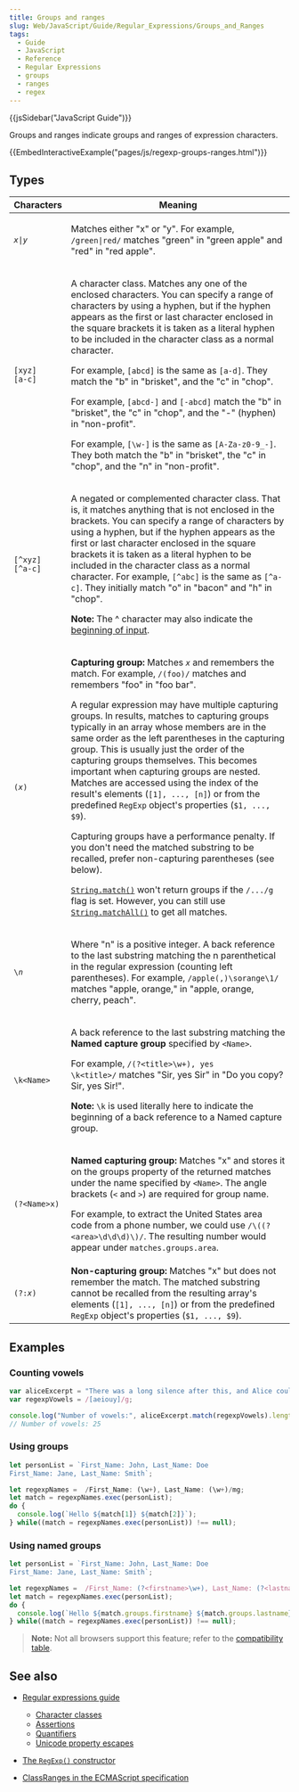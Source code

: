```yaml
---
title: Groups and ranges
slug: Web/JavaScript/Guide/Regular_Expressions/Groups_and_Ranges
tags:
  - Guide
  - JavaScript
  - Reference
  - Regular Expressions
  - groups
  - ranges
  - regex
---
```

{{jsSidebar("JavaScript Guide")}}

Groups and ranges indicate groups and ranges of expression characters.

{{EmbedInteractiveExample("pages/js/regexp-groups-ranges.html")}}

## Types

<table class="standard-table">
  <thead>
    <tr>
      <th scope="col">Characters</th>
      <th scope="col">Meaning</th>
    </tr>
  </thead>
  <tbody>
    <tr>
      <td>
        <code><em>x</em>|<em>y</em></code>
      </td>
      <td>
        <p>
          Matches either "x" or "y". For example,
          <code>/green|red/</code> matches "green" in "green apple" and "red" in
          "red apple".
        </p>
      </td>
    </tr>
    <tr>
      <td>
        <code>[xyz]<br />[a-c]</code>
      </td>
      <td>
        <p>
          A character class. Matches any one of the enclosed characters. You can
          specify a range of characters by using a hyphen, but if the hyphen
          appears as the first or last character enclosed in the square brackets
          it is taken as a literal hyphen to be included in the character class
          as a normal character.
        </p>
        <p>
          For example, <code>[abcd]</code> is the same as <code>[a-d]</code>.
          They match the "b" in "brisket", and the "c" in "chop".
        </p>
        <p>
          For example, <code>[abcd-]</code> and <code>[-abcd]</code> match the
          "b" in "brisket", the "c" in "chop", and the "-" (hyphen) in
          "non-profit".
        </p>
        <p>
          For example, <code>[\w-]</code> is the same as
          <code>[A-Za-z0-9_-]</code>. They both match the "b" in "brisket", the
          "c" in "chop", and the "n" in "non-profit".
        </p>
      </td>
    </tr>
    <tr>
      <td>
        <p>
          <code>[^xyz]<br />[^a-c]</code>
        </p>
      </td>
      <td>
        <p>
          A negated or complemented character class. That is, it matches
          anything that is not enclosed in the brackets. You can specify a range
          of characters by using a hyphen, but if the hyphen appears as the
          first or last character enclosed in the square brackets it is taken as
          a literal hyphen to be included in the character class as a normal
          character. For example, <code>[^abc]</code> is the same as
          <code>[^a-c]</code>. They initially match "o" in "bacon" and "h" in
          "chop".
        </p>
        <div class="notecard note">
          <p>
            <strong>Note:</strong> The ^ character may also indicate the
            <a
              href="/en-US/docs/Web/JavaScript/Guide/Regular_Expressions/Assertions"
              >beginning of input</a
            >.
          </p>
        </div>
      </td>
    </tr>
    <tr>
      <td><code>(<em>x</em>)</code></td>
      <td>
        <p>
          <strong>Capturing group: </strong>Matches <code><em>x</em></code> and
          remembers the match. For example, <code>/(foo)/</code> matches and
          remembers "foo" in "foo bar". 
        </p>
        <p>
          A regular expression may have multiple capturing groups. In results,
          matches to capturing groups typically in an array whose members are in
          the same order as the left parentheses in the capturing group. This is
          usually just the order of the capturing groups themselves. This
          becomes important when capturing groups are nested. Matches are
          accessed using the index of the result's elements (<code
            >[1], ..., [n]</code
          >) or from the predefined <code>RegExp</code> object's properties
          (<code>$1, ..., $9</code>).
        </p>
        <p>
          Capturing groups have a performance penalty. If you don't need the
          matched substring to be recalled, prefer non-capturing parentheses
          (see below).
        </p>
        <p>
          <code
            ><a
              href="/en-US/docs/Web/JavaScript/Reference/Global_Objects/String/match"
              >String.match()</a
            ></code
          >
          won't return groups if the <code>/.../g</code> flag is set. However,
          you can still use
          <code
            ><a
              href="/en-US/docs/Web/JavaScript/Reference/Global_Objects/String/matchAll"
              >String.matchAll()</a
            ></code
          >
          to get all matches.
        </p>
      </td>
    </tr>
    <tr>
      <td>
        <code>\<em>n</em></code>
      </td>
      <td>
        <p>
          Where "n" is a positive integer. A back reference to the last
          substring matching the n parenthetical in the regular expression
          (counting left parentheses). For example,
          <code>/apple(,)\sorange\1/</code> matches "apple, orange," in "apple,
          orange, cherry, peach".
        </p>
      </td>
    </tr>
    <tr>
      <td><code>\k&#x3C;Name></code></td>
      <td>
        <p>
          A back reference to the last substring matching the
          <strong>Named capture group</strong> specified by
          <code>&#x3C;Name></code>.
        </p>
        <p>
          For example,
          <code>/(?&#x3C;title>\w+), yes \k&#x3C;title>/</code> matches "Sir,
          yes Sir" in "Do you copy? Sir, yes Sir!".
        </p>
        <div class="notecard note">
          <p>
            <strong>Note:</strong> <code>\k</code> is used literally here to
            indicate the beginning of a back reference to a Named capture group.
          </p>
        </div>
      </td>
    </tr>
    <tr>
      <td><code>(?&#x3C;Name>x)</code></td>
      <td>
        <p>
          <strong>Named capturing group: </strong>Matches "x" and stores it on
          the groups property of the returned matches under the name specified
          by <code>&#x3C;Name></code>. The angle brackets (<code>&#x3C;</code>
          and <code>></code>) are required for group name.
        </p>
        <p>
          For example, to extract the United States area code from a phone
          number, we could use <code>/\((?&#x3C;area>\d\d\d)\)/</code>. The
          resulting number would appear under <code>matches.groups.area</code>.
        </p>
      </td>
    </tr>
    <tr>
      <td><code>(?:<em>x</em>)</code></td>
      <td>
        <strong>Non-capturing group: </strong>Matches "x" but does not remember
        the match. The matched substring cannot be recalled from the resulting
        array's elements (<code>[1], ..., [n]</code>) or from the predefined
        <code>RegExp</code> object's properties (<code>$1, ..., $9</code>).
      </td>
    </tr>
  </tbody>
</table>

## Examples

### Counting vowels

```js
var aliceExcerpt = "There was a long silence after this, and Alice could only hear whispers now and then.";
var regexpVowels = /[aeiouy]/g;

console.log("Number of vowels:", aliceExcerpt.match(regexpVowels).length);
// Number of vowels: 25
```

### Using groups

```js
let personList = `First_Name: John, Last_Name: Doe
First_Name: Jane, Last_Name: Smith`;

let regexpNames =  /First_Name: (\w+), Last_Name: (\w+)/mg;
let match = regexpNames.exec(personList);
do {
  console.log(`Hello ${match[1]} ${match[2]}`);
} while((match = regexpNames.exec(personList)) !== null);
```

### Using named groups

```js
let personList = `First_Name: John, Last_Name: Doe
First_Name: Jane, Last_Name: Smith`;

let regexpNames =  /First_Name: (?<firstname>\w+), Last_Name: (?<lastname>\w+)/mg;
let match = regexpNames.exec(personList);
do {
  console.log(`Hello ${match.groups.firstname} ${match.groups.lastname}`);
} while((match = regexpNames.exec(personList)) !== null);
```

> **Note:** Not all browsers support this feature; refer to the
> [compatibility table](/en-US/docs/Web/JavaScript/Guide/Regular_Expressions#browser_compatibility).

## See also

*   [Regular expressions guide](/en-US/docs/Web/JavaScript/Guide/Regular_Expressions)

    *   [Character classes](/en-US/docs/Web/JavaScript/Guide/Regular_Expressions/Character_Classes)
    *   [Assertions](/en-US/docs/Web/JavaScript/Guide/Regular_Expressions/Assertions)
    *   [Quantifiers](/en-US/docs/Web/JavaScript/Guide/Regular_Expressions/Quantifiers)
    *   [Unicode property escapes](/en-US/docs/Web/JavaScript/Guide/Regular_Expressions/Unicode_Property_Escapes)

*   [The `RegExp()` constructor](/en-US/docs/Web/JavaScript/Reference/Global_Objects/RegExp)

*   [ClassRanges in the ECMAScript specification](https://tc39.es/ecma262/#sec-classranges)
